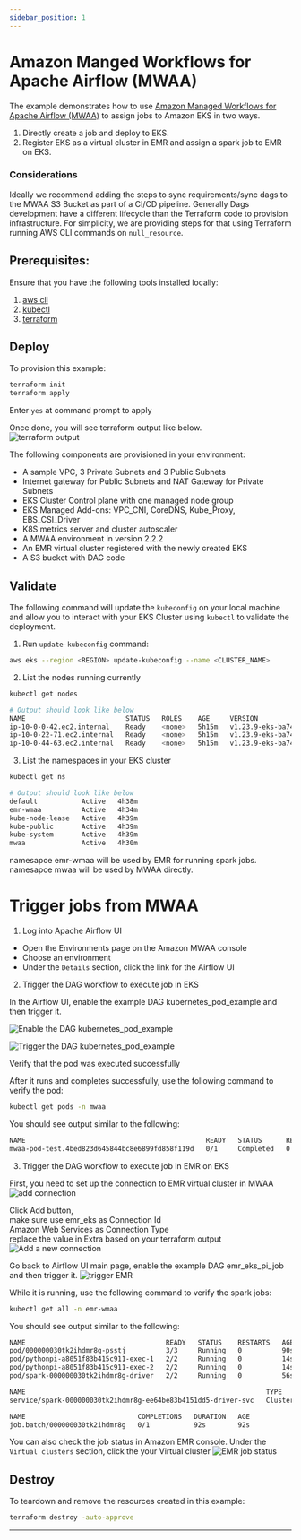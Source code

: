 ```yaml
---
sidebar_position: 1
---
```


# Amazon Manged Workflows for Apache Airflow (MWAA)

The example demonstrates how to use [Amazon Managed Workflows for Apache Airflow (MWAA)](https://docs.aws.amazon.com/mwaa/latest/userguide/what-is-mwaa.html) to assign jobs to Amazon EKS in two ways.
1. Directly create a job and deploy to EKS.
2. Register EKS as a virtual cluster in EMR and assign a spark job to EMR on EKS. 

### Considerations

Ideally we recommend adding the steps to sync requirements/sync dags to the MWAA S3 Bucket as part of a CI/CD pipeline. Generally Dags development have a different lifecycle than the Terraform code to provision infrastructure.
For simplicity, we are providing steps for that using Terraform running AWS CLI commands on `null_resource`.

## Prerequisites:

Ensure that you have the following tools installed locally:

1. [aws cli](https://docs.aws.amazon.com/cli/latest/userguide/install-cliv2.html)
2. [kubectl](https://Kubernetes.io/docs/tasks/tools/)
3. [terraform](https://learn.hashicorp.com/tutorials/terraform/install-cli)

## Deploy

To provision this example:

```bash
terraform init
terraform apply
```

Enter `yes` at command prompt to apply

Once done, you will see terraform output like below. <br />
![terraform output](terraform-output.png)

The following components are provisioned in your environment:
- A sample VPC, 3 Private Subnets and 3 Public Subnets
- Internet gateway for Public Subnets and NAT Gateway for Private Subnets
- EKS Cluster Control plane with one managed node group
- EKS Managed Add-ons: VPC_CNI, CoreDNS, Kube_Proxy, EBS_CSI_Driver
- K8S metrics server and cluster autoscaler
- A MWAA environment in version 2.2.2
- An EMR virtual cluster registered with the newly created EKS 
- A S3 bucket with DAG code

## Validate

The following command will update the `kubeconfig` on your local machine and allow you to interact with your EKS Cluster using `kubectl` to validate the deployment.

1. Run `update-kubeconfig` command:

```bash
aws eks --region <REGION> update-kubeconfig --name <CLUSTER_NAME>
```

2. List the nodes running currently

```bash
kubectl get nodes

# Output should look like below
NAME                         STATUS   ROLES    AGE     VERSION
ip-10-0-0-42.ec2.internal    Ready    <none>   5h15m   v1.23.9-eks-ba74326
ip-10-0-22-71.ec2.internal   Ready    <none>   5h15m   v1.23.9-eks-ba74326
ip-10-0-44-63.ec2.internal   Ready    <none>   5h15m   v1.23.9-eks-ba74326
```

3. List the namespaces in your EKS cluster
```bash
kubectl get ns

# Output should look like below
default           Active   4h38m
emr-wmaa          Active   4h34m
kube-node-lease   Active   4h39m
kube-public       Active   4h39m
kube-system       Active   4h39m
mwaa              Active   4h30m
```

namesapce emr-wmaa will be used by EMR for running spark jobs.<br />
namesapce mwaa will be used by MWAA directly.


# Trigger jobs from MWAA
1. Log into Apache Airflow UI

- Open the Environments page on the Amazon MWAA console
- Choose an environment
- Under the `Details` section, click the link for the Airflow UI

2. Trigger the DAG workflow to execute job in EKS

In the Airflow UI, enable the example DAG kubernetes_pod_example and then trigger it.

![Enable the DAG kubernetes_pod_example ](kubernetes_pod_example_dag.png)

![Trigger the DAG kubernetes_pod_example ](dag_tree.png)

Verify that the pod was executed successfully

After it runs and completes successfully, use the following command to verify the pod:

```bash
kubectl get pods -n mwaa
```

You should see output similar to the following:

```bash
NAME                                             READY   STATUS      RESTARTS   AGE
mwaa-pod-test.4bed823d645844bc8e6899fd858f119d   0/1     Completed   0          25s
```

3. Trigger the DAG workflow to execute job in EMR on EKS

First, you need to set up the connection to EMR virtual cluster in MWAA
![add connection](add-connection.PNG)

Click Add button, <br />
make sure use emr_eks as Connection Id <br />
Amazon Web Services as Connection Type <br />
replace the value in Extra based on your terraform output <br />
![Add a new connection](Add-new-connection.PNG)


Go back to Airflow UI main page, enable the example DAG emr_eks_pi_job and then trigger it.
![trigger EMR](trigger-emr.PNG)

While it is running, use the following command to verify the spark jobs:

```bash
kubectl get all -n emr-wmaa
```

You should see output similar to the following:

```bash
NAME                                   READY   STATUS    RESTARTS   AGE
pod/000000030tk2ihdmr8g-psstj          3/3     Running   0          90s
pod/pythonpi-a8051f83b415c911-exec-1   2/2     Running   0          14s
pod/pythonpi-a8051f83b415c911-exec-2   2/2     Running   0          14s
pod/spark-000000030tk2ihdmr8g-driver   2/2     Running   0          56s

NAME                                                            TYPE        CLUSTER-IP   EXTERNAL-IP   PORT(S)                      AGE
service/spark-000000030tk2ihdmr8g-ee64be83b4151dd5-driver-svc   ClusterIP   None         <none>        7078/TCP,7079/TCP,4040/TCP   57s

NAME                            COMPLETIONS   DURATION   AGE
job.batch/000000030tk2ihdmr8g   0/1           92s        92s
```
You can also check the job status in Amazon EMR console. Under the `Virtual clusters` section, click the your Virtual cluster
![EMR job status](emr-job-status.PNG)

## Destroy

To teardown and remove the resources created in this example:

```bash
terraform destroy -auto-approve
```
---
